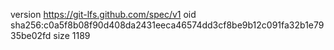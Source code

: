 version https://git-lfs.github.com/spec/v1
oid sha256:c0a5f8b08f90d408da2431eeca46574dd3cf8be9b12c091fa32b1e7935be02fd
size 1189
